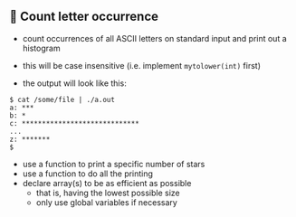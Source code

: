 ## :wrench: Count letter occurrence

- count occurrences of all ASCII letters on standard input and print out
  a histogram
- this will be case insensitive (i.e. implement `mytolower(int)` first)

- the output will look like this:

```
$ cat /some/file | ./a.out
a: ***
b: *
c: *****************************
...
z: *******
$
```

- use a function to print a specific number of stars
- use a function to do all the printing
- declare array(s) to be as efficient as possible
	- that is, having the lowest possible size
	- only use global variables if necessary
